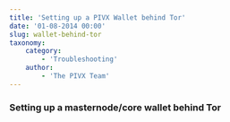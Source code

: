 ```yaml
---
title: 'Setting up a PIVX Wallet behind Tor'
date: '01-08-2014 00:00'
slug: wallet-behind-tor
taxonomy:
    category:
        - 'Troubleshooting'
    author:
        - 'The PIVX Team'
---
```


### Setting up a masternode/core wallet behind Tor
